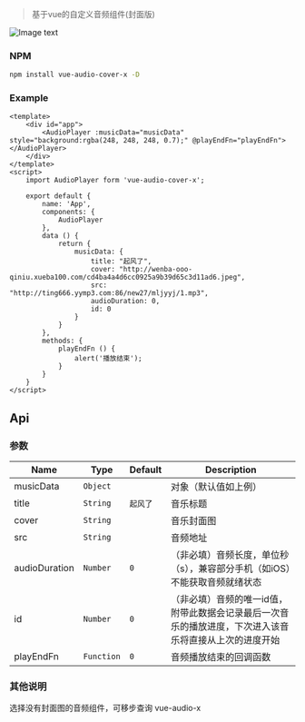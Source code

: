 > 基于vue的自定义音频组件(封面版)

![Image text](http://wenba-ooo-qiniu.xueba100.com/365c3693561d05d326db47e0659ee5a5.png)

### NPM

``` bash
npm install vue-audio-cover-x -D
```
### Example

```
<template>
    <div id="app">
        <AudioPlayer :musicData="musicData" style="background:rgba(248, 248, 248, 0.7);" @playEndFn="playEndFn"></AudioPlayer>
    </div>
</template>
<script>
    import AudioPlayer form 'vue-audio-cover-x';

    export default {
        name: 'App',
        components: {
            AudioPlayer
        },
        data () {
            return {
                musicData: {
                    title: "起风了",
                    cover: "http://wenba-ooo-qiniu.xueba100.com/cd4ba4a4d6cc0925a9b39d65c3d11ad6.jpeg",
                    src: "http://ting666.yymp3.com:86/new27/mljyyj/1.mp3",
                    audioDuration: 0,
                    id: 0
                }
            }
        },
        methods: {
            playEndFn () {
                alert('播放结束');
            }
        }
    }
</script>
```
## Api
### 参数
| Name                 | Type      | Default      | Description                                                        |
|----------------------|-----------|--------------|--------------------------------------------------------------------|
| musicData            | `Object`  |              | 对象（默认值如上例）         |
| title                | `String`  | `起风了`      | 音乐标题  |
| cover                | `String`  |              | 音乐封面图  |
| src                  | `String`  |              | 音频地址  |
| audioDuration        | `Number`  | `0`          | （非必填）音频长度，单位秒（s），兼容部分手机（如iOS）不能获取音频就绪状态  |
| id                   | `Number`  | `0`          | （非必填）音频的唯一id值，附带此数据会记录最后一次音乐的播放进度，下次进入该音乐将直接从上次的进度开始        |
| playEndFn            | `Function`| `0`          | 音频播放结束的回调函数           |

### 其他说明
选择没有封面图的音频组件，可移步查询 vue-audio-x




